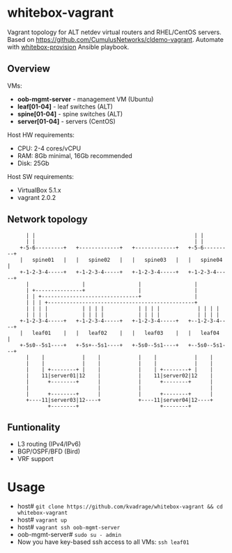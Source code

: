 # whitebox-vagrant
Vagrant topology for ALT netdev virtual routers and RHEL/CentOS servers.
Based on https://github.com/CumulusNetworks/cldemo-vagrant.
Automate with [whitebox-provision](https://github.com/kvadrage/whitebox-provision) Ansible playbook.
## Overview
VMs:
* **oob-mgmt-server** - management VM (Ubuntu)
* **leaf[01-04]** - leaf switches (ALT)
* **spine[01-04]** - spine switches (ALT)
* **server[01-04]** - servers (CentOS)

Host HW requirements:
* CPU: 2-4 cores/vCPU
* RAM: 8Gb minimal, 16Gb recommended
* Disk: 25Gb

Host SW requirements:
* VirtualBox 5.1.x
* vagrant 2.0.2

## Network topology
```
      | |                                                   | |
      | |                                                   | |
    +-5-6---------+   +-------------+   +-------------+   +-5-6---------+
    |   spine01   |   |   spine02   |   |   spine03   |   |   spine04   |
    +-1-2-3-4-----+   +-1-2-3-4-----+   +-1-2-3-4-----+   +-1-2-3-4-----+
      |                 |                 |                 |
      | +---------------+                 |                 |
      | | +-------------------------------+                 |
      | | | +-----------------------------------------------+
      | | | |           | | | |           | | | |            | | | |
      | | | |           | | | |           | | | |            | | | |
    +-1-2-3-4-----+   +-1-2-3-4-----+   +-1-2-3-4-----+   +--1-2-3-4----+
    |   leaf01    |   |   leaf02    |   |   leaf03    |   |   leaf04    |
    +-5s0--5s1----+   +-5s+--5s1----+   +-5s0--5s1----+   +--5s0--5s1---+
      |    |            |    |            |    |            |    |
      |    |            |    |            |    |            |    |
      |    | +--------+ |    |            |    | +--------+ |    |
      |    11|server01|12    |            |    11|server02|12    |
      |      +--------+      |            |      +--------+      |
      |                      |            |                      |
      |      +--------+      |            |      +--------+      |
      +----11|server03|12----+            +----11|server04|12----+
             +--------+                          +--------+

```

## Funtionality
* L3 routing (IPv4/IPv6)
* BGP/OSPF/BFD (Bird)
* VRF support

# Usage
* host# `git clone https://github.com/kvadrage/whitebox-vagrant && cd whitebox-vagrant`
* host# `vagrant up`
* host# `vagrant ssh oob-mgmt-server`
* oob-mgmt-server# `sudo su - admin`
* Now you have key-based ssh access to all VMs: `ssh leaf01`

